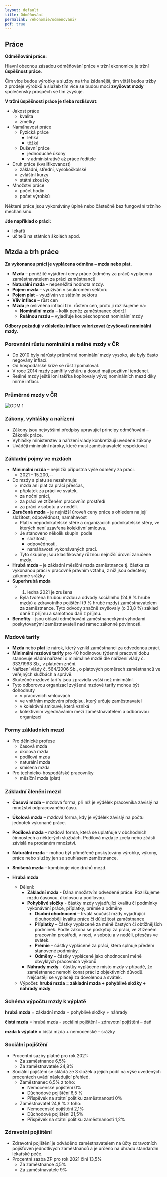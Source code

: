 ```yaml
---
layout: default
title: Odměňování
permalink: /ekonomie/odmenovani/
pdf: true
---
```


## Práce

**Odměňování práce:**

Hlavní obecnou zásadou odměňování práce v tržní ekonomice je tržní **úspěšnost práce**.

Čím více budou výrobky a služby na trhu žádanější, tím větší budou tržby z prodeje výrobků a služeb tím více se budou moci **zvyšovat mzdy** společenský prospěch se tím zvyšuje.

**V tržní úspěšnosti práce je třeba rozlišovat**:

- Jakost práce
    - kvalita
    - zmetky
- Namáhavost práce
    - Fyzická práce
        - lehká
        - těžká
    - Duševní práce
        - jednoduché úkony
        - v administrativě až práce ředitele
- Druh práce (kvalifikovanost)
    - základní, střední, vysokoškolské
    - zvláštní kurzy
    - státní zkoušky
- Množství práce
    - počet hodin
    - počet výrobků

Některé práce jsou vykonávány úplně nebo částečně bez fungování tržního mechanismu.

**Jde například o práci:**

- lékařů
- učitelů na státních školách apod.

## Mzda a trh práce

**Za vykonanou práci je vyplácena odměna – mzda nebo plat.**

- **Mzda** – peněžité vyjádření ceny práce (odměny za práci) vyplácená zaměstnavatelem za práci zaměstnanců
- **Naturální mzda** – nepeněžitá hodnota mzdy.
- **Pojem mzda** – využíván v soukromém sektoru
- **Pojem plat** – využíván ve státním sektoru
- **Vliv inflace** – růst cen
- **Mzda** je ovlivněna inflací tzn. růstem cen, proto ji rozlišujeme na:
    - **Nominální mzdu** – kolik peněz zaměstnanec obdrží
    - **Reálnou mzdu** – vyjadřuje koupěschopnost nominální mzdy

**Odbory požadují v důsledku inflace valorizovat (zvyšovat) nominální mzdy.**

### Porovnání růstu nominální a reálné mzdy v ČR

- Do 2010 byly nárůsty průměrné nominální mzdy vysoko, ale byly často negovány inflací.
- Od hospodářské krize se růst zpomaloval.
- V roce 2014 mzdy zamířily vzhůru a dosud mají pozitivní tendenci.
- Reálné mzdy ještě loni takřka kopírovaly vývoj nominálních mezd díky mírné inflaci.

### Průměrné mzdy v ČR

![ODM 1](/assets/odm-1.png)

### Zákony, vyhlášky a nařízení

- Zákony jsou nejvyššími předpisy upravující principy odměňování – Zákoník práce.
- Vyhlášky ministerstev a nařízení vlády konkretizují uvedené zákony
- Uvádějí minimální nároky, které musí zaměstnavatelé respektovat

### Základní pojmy ve mzdách

- **Minimální mzda** – nejnižší přípustná výše odměny za práci.
    - 2021 – 15.200,--
- Do mzdy a platu se nezahrnuje:
    - mzda ani plat za práci přesčas,
    - příplatek za práci ve svátek,
    - za noční práci,
    - za práci ve ztíženém pracovním prostředí
    - za práci v sobotu a v neděli.
- **Zaručená mzda** – je nejnižší úroveň ceny práce s ohledem na její složitost, odpovědnost, namáhavost
    - Platí v nepodnikatelské sféře a organizacích podnikatelské sféry, ve kterých není uzavřena kolektivní smlouva.
    - Je stanoveno několik skupin  podle
        - složitosti,
        - odpovědnosti,
        - namáhavosti vykonávaných prací.
    - Tyto skupiny jsou klasifikovány různou nejnižší úrovní zaručené mzdy.
- **Hrubá mzda** – je základní měsíční mzda zaměstnance tj. částka za vykonanou práci v pracovně právním vztahu, z níž jsou odečteny zákonné srážky
- **Superhrubá mzda**
    - 1. ledna 2021 je zrušena
    - Byla tvořena hrubou mzdou a odvody sociálního (24,8 % hrubé mzdy) a zdravotního pojištění (9 % hrubé mzdy) zaměstnavatelem za zaměstnance. Tyto odvody značně zvyšovaly (o 33,8 %) základ daně z příjmu a samotnou daň z příjmu.
- **Benefity** – jsou oblasti odměňování zaměstnaneckými výhodami poskytovanými zaměstnavateli nad rámec zákonné povinnosti.

### Mzdové tarify

- **Mzda** nebo **plat** je nárok, který vznikl zaměstnanci za odvedenou práci.
- **Minimální mzdové tarify** pro 40 hodinovou týdenní pracovní dobu stanovuje vládní nařízení o minimálně mzdě dle nařízení vlády č. 333/1993 Sb., v platném znění.
- Nařízení vlády č. 564/2006 Sb., o platových poměrech zaměstnanců ve veřejných službách a správě.
 - Skutečné mzdové tarify jsou zpravidla vyšší než minimální.
- Tyto odborovou organizací zvýšené mzdové tarify mohou být dohodnuty
    - v pracovních smlouvách
    - ve vnitřním mzdovém předpisu, který určuje zaměstnavatel
    - v kolektivní smlouvě, která vzniká
    - kolektivním vyjednáváním mezi zaměstnavatelem a odborovou organizací

### Formy základních mezd

- Pro dělnické profese
    - časová mzda
    - úkolová mzda
    - podílová mzda
    - naturální mzda
    - smíšená mzda
- Pro technicko-hospodářské pracovníky
    - měsíční mzda (plat)

### Základní členění mezd

- **Časová mzda** – mzdová forma, při níž je výdělek pracovníka závislý na množství odpracovaného času.
- **Úkolová mzda** – mzdová forma, kdy je výdělek závislý na počtu jednotek vykonané práce.
- **Podílová mzda** – mzdová forma, která se uplatňuje v obchodních činnostech a některých službách. Podílová mzda je zcela nebo zčásti závislá na prodaném množství.
- **Naturální mzda** – mohou být přiměřeně poskytovány výrobky, výkony, práce nebo služby  jen se souhlasem zaměstnance.
- **Smíšená mzda** – kombinuje více druhů mezd.

- **Hrubá mzda**
    - Dělení:
        - **Základní mzda** - Dána množstvím odvedené práce. Rozlišujeme mzdu časovou, úkolovou a podílovou.
        - **Pohyblivé složky** - částky mzdy vyjadřující kvalitu či podmínky vykonávání práce, příplatky, prémie a odměny
            - **Osobní ohodnocení** – trvalá součást mzdy vyjadřující dlouhodoběji kvalitu práce či důležitost zaměstnance
            - **Příplatky** – částky vyplacené za méně častých či obtížnějších podmínek. Podle zákona se poskytují za práci, ve ztíženém pracovním prostředí, v noci, v sobotu a v neděli, přesčas ve svátek.
            - **Prémie** – částky vyplácené za práci, která splňuje předem stanovené podmínky.
            - **Odměny** – částky vyplácené jako ohodnocení méně obvyklých pracovních výkonů
        - **Náhrady mzdy** - částky vyplácené místo mzdy v případě, že zaměstnanec nemohl konat práci z objektivních důvodů. Nejčastěji se vyplácejí za dovolenou a svátek.
    - Výpočet: **hrubá mzda = základní mzda + pohyblivé složky + náhrady mzdy**

### Schéma výpočtu mzdy k výplatě

**hrubá mzda** = základní mzda + pohyblivé složky + náhrady

**čistá mzda** = hrubá mzda - sociální pojištění – zdravotní pojištění – daň

**mzda k výplatě** = čistá mzda + nemocenské – srážky

### Sociální pojištění

- Procentní sazby platné pro rok 2021:
    - Za zaměstnance 6,5%
    - Za zaměstnavatele 24,8%
- Sociální pojištění se skládá ze 3 složek a jejich podíl na výše uvedených procentech uvádí následující přehled.
    - Zaměstnanec 6,5% z toho:
        - Nemocenské pojištění 0%
        - Důchodové pojištění 6,5 %
        - Příspěvek na státní politiku zaměstnanosti 0%
    - Zaměstnavatel 24,8 % z toho:
        - Nemocenské pojištění 2,1%
        - Důchodové pojištění 21,5%
        - Příspěvek na státní politiku zaměstnanosti 1,2%

### Zdravotní pojištění

- Zdravotní pojištění je odváděno zaměstnavatelem na účty zdravotních pojišťoven jednotlivých zaměstnanců a je určeno na úhradu standardní lékařské péče.
- Procentní sazba ZP pro rok 2021 činí 13,5%
    - Za zaměstnance 4,5%
    - Za zaměstnavatele 9%
